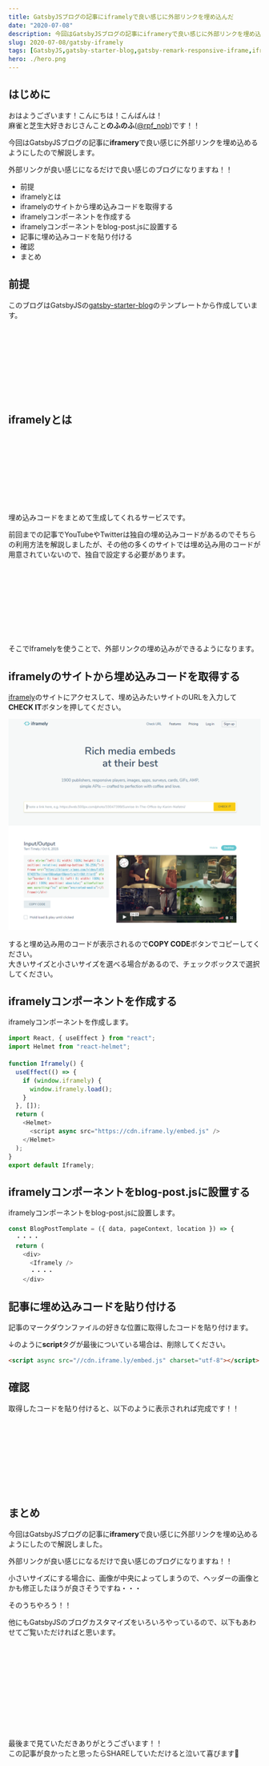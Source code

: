 ```yaml
---
title: GatsbyJSブログの記事にiframelyで良い感じに外部リンクを埋め込んだ
date: "2020-07-08"
description: 今回はGatsbyJSブログの記事にiframeryで良い感じに外部リンクを埋め込めるようにしたので解説します。外部リンクが良い感じになるだけで良い感じのブログになりますね！！
slug: 2020-07-08/gatsby-iframely
tags: [GatsbyJS,gatsby-starter-blog,gatsby-remark-responsive-iframe,iframely]
hero: ./hero.png
---
```


## はじめに 

おはようございます！こんにちは！こんばんは！<br>
麻雀と芝生大好きおじさんこと**のふのふ**([@rpf_nob](https://twitter.com/rpf_nob))です！！

今回はGatsbyJSブログの記事に**iframery**で良い感じに外部リンクを埋め込めるようにしたので解説します。

外部リンクが良い感じになるだけで良い感じのブログになりますね！！

* 前提
* iframelyとは
* iframelyのサイトから埋め込みコードを取得する
* iframelyコンポーネントを作成する
* iframelyコンポーネントをblog-post.jsに設置する
* 記事に埋め込みコードを貼り付ける
* 確認
* まとめ

## 前提

このブログはGatsbyJSの[gatsby-starter-blog](https://www.gatsbyjs.org/starters/gatsbyjs/gatsby-starter-blog/)のテンプレートから作成しています。

<div class="iframely-embed"><div class="iframely-responsive" style="height: 140px; padding-bottom: 0;"><a href="https://www.gatsbyjs.org/starters/gatsbyjs/gatsby-starter-blog/" data-iframely-url="//cdn.iframe.ly/qjUJkBu?iframe=card-small"></a></div></div>


## iframelyとは

<div class="iframely-embed"><div class="iframely-responsive" style="height: 140px; padding-bottom: 0;"><a href="https://iframely.com/" data-iframely-url="//cdn.iframe.ly/KGpjY3"></a></div></div>

埋め込みコードをまとめて生成してくれるサービスです。


前回までの記事でYouTubeやTwitterは独自の埋め込みコードがあるのでそちらの利用方法を解説しましたが、その他の多くのサイトでは埋め込み用のコードが用意されていないので、独自で設定する必要があります。

<div class="iframely-embed"><div class="iframely-responsive" style="height: 140px; padding-bottom: 0;"><a href="https://rpf-noblog.com/2020-07-07/gatsby-twitter/" data-iframely-url="//cdn.iframe.ly/WoteZmC?iframe=card-small"></a></div></div>


そこでIframelyを使うことで、外部リンクの埋め込みができるようになります。

## iframelyのサイトから埋め込みコードを取得する

[iframely](https://iframely.com/embed)のサイトにアクセスして、埋め込みたいサイトのURLを入力して**CHECK IT**ボタンを押してください。

![画像](img1.png)

すると埋め込み用のコードが表示されるので**COPY CODE**ボタンでコピーしてください。<br>
大きいサイズと小さいサイズを選べる場合があるので、チェックボックスで選択してください。

## iframelyコンポーネントを作成する

iframelyコンポーネントを作成します。

```js:title=src/components/iframely.js
import React, { useEffect } from "react";
import Helmet from "react-helmet";

function Iframely() {
  useEffect(() => {
    if (window.iframely) {
      window.iframely.load();
    }
  }, []);
  return (
    <Helmet>
      <script async src="https://cdn.iframe.ly/embed.js" />
    </Helmet>
  );
}
export default Iframely;

```

## iframelyコンポーネントをblog-post.jsに設置する

iframelyコンポーネントをblog-post.jsに設置します。

```js:title=src/templates/blog-post.js
const BlogPostTemplate = ({ data, pageContext, location }) => {
  ・・・・
  return (
    <div>
      <Iframely />
      ・・・・
    </div>
```

## 記事に埋め込みコードを貼り付ける

記事のマークダウンファイルの好きな位置に取得したコードを貼り付けます。

↓のように**script**タグが最後についている場合は、削除してください。

```html
<script async src="//cdn.iframe.ly/embed.js" charset="utf-8"></script>
```

## 確認

取得したコードを貼り付けると、以下のように表示されれば完成です！！

<div class="iframely-embed"><div class="iframely-responsive" style="height: 140px; padding-bottom: 0;"><a href="https://rpf-noblog.com/2020-06-11/24hour-split-life-start/" data-iframely-url="//cdn.iframe.ly/EjpcRto?iframe=card-small"></a></div></div>


## まとめ

今回はGatsbyJSブログの記事に**iframery**で良い感じに外部リンクを埋め込めるようにしたので解説しました。

外部リンクが良い感じになるだけで良い感じのブログになりますね！！

小さいサイズにする場合に、画像が中央によってしまうので、ヘッダーの画像とかも修正したほうが良さそうですね・・・

そのうちやろう！！


他にもGatsbyJSのブログカスタマイズをいろいろやっているので、以下もあわせてご覧いただければと思います。

<div class="iframely-embed"><div class="iframely-responsive" style="height: 140px; padding-bottom: 0;"><a href="https://rpf-noblog.com/tags/gatsby-js/" data-iframely-url="//cdn.iframe.ly/5j7eIPT"></a></div></div>


<br>
<br>

最後まで見ていただきありがとうございます！！  
この記事が良かったと思ったらSHAREしていただけると泣いて喜びます🤣